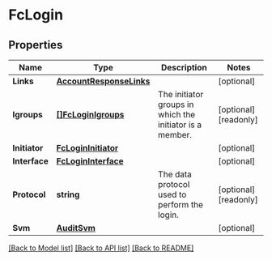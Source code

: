 # FcLogin

## Properties

Name | Type | Description | Notes
------------ | ------------- | ------------- | -------------
**Links** | [**AccountResponseLinks**](account_response__links.md) |  | [optional] 
**Igroups** | [**[]FcLoginIgroups**](fc_login_igroups.md) | The initiator groups in which the initiator is a member.  | [optional] [readonly] 
**Initiator** | [**FcLoginInitiator**](fc_login_initiator.md) |  | [optional] 
**Interface** | [**FcLoginInterface**](fc_login_interface.md) |  | [optional] 
**Protocol** | **string** | The data protocol used to perform the login.  | [optional] [readonly] 
**Svm** | [**AuditSvm**](audit_svm.md) |  | [optional] 

[[Back to Model list]](../README.md#documentation-for-models) [[Back to API list]](../README.md#documentation-for-api-endpoints) [[Back to README]](../README.md)


